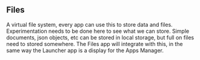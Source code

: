 ## Files

A virtual file system, every app can use this to store data and files. Experimentation needs to be done here to see what we can store. Simple documents, json objects, etc can be stored in local storage, but full on files need to stored somewhere. The Files app will integrate with this, in the same way the Launcher app is a display for the Apps Manager.